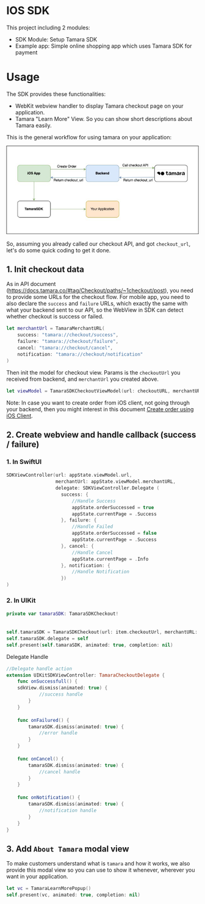 # IOS SDK

This project including 2 modules:
* SDK Module: Setup Tamara SDK
* Example app: Simple online shopping app which uses Tamara SDK for payment

# Usage

The SDK provides these functionalities:

* WebKit webview handler to display Tamara checkout page on your application.
* Tamara "Learn More" View. So you can show short descriptions about Tamara easily.

This is the general workflow for using tamara on your application:

![Checkout flow](https://github.com/tamara-solution/ios-sdk/blob/master/docs/images/checkout-flow.jpeg "Checkout flow")

So, assuming you already called our checkout API, and got `checkout_url`, let's do some quick coding to get it done.

## 1. Init checkout data
As in API document (https://docs.tamara.co/#tag/Checkout/paths/~1checkout/post), you need to provide some URLs for the checkout flow. For mobile app, you need to also declare the `success` and `failure` URLs, which exactly the same with what your backend sent to our API, so the WebView in SDK can detect whether checkout is success or failed.

```swift
let merchantUrl = TamaraMerchantURL(
    success: "tamara://checkout/success",
    failure: "tamara://checkout/failure",
    cancel: "tamara://checkout/cancel",
    notification: "tamara://checkout/notification"
)
```

Then init the model for checkout view. Params is the `checkoutUrl` you received from backend, and `merchantUrl` you created above.

```swift
let viewModel = TamaraSDKCheckoutViewModel(url: checkoutURL, merchantURL: merchantUrl)
```

Note: In case you want to create order from iOS client, not going through your backend, then you might interest in this document [Create order using iOS Client](/ORDER.md).


## 2. Create webview and handle callback (success / failure)
### 1. In SwiftUI 

```swift
SDKViewController(url: appState.viewModel.url,
                  merchantUrl: appState.viewModel.merchantURL,
                  delegate: SDKViewController.Delegate (
                    success: {
                        //Handle Success
                        appState.orderSuccessed = true
                        appState.currentPage = .Success
                    }, failure: {
                        //Handle Failed
                        appState.orderSuccessed = false
                        appState.currentPage = .Success
                    }, cancel: {
                        //Handle Cancel
                        appState.currentPage = .Info
                    }, notification: {
                        //Handle Notification
                    })
)
```
### 2. In UIKit 
```swift
private var tamaraSDK: TamaraSDKCheckout!
```

```swift

self.tamaraSDK = TamaraSDKCheckout(url: item.checkoutUrl, merchantURL: merchantUrl, webView: nil)
self.tamaraSDK.delegate = self
self.present(self.tamaraSDK, animated: true, completion: nil)

```
Delegate Handle

```swift
//Delegate handle action
extension UIKitSDKViewController: TamaraCheckoutDelegate {
    func onSuccessfull() {
    sdkView.dismiss(animated: true) {
            //success handle
        }
    }
    
    func onFailured() {
        tamaraSDK.dismiss(animated: true) {
            //error handle
        }
    }
    
    func onCancel() {
        tamaraSDK.dismiss(animated: true) {
            //cancel handle
        }
    }
    
    func onNotification() {
        tamaraSDK.dismiss(animated: true) {
            //notification handle
        }
    }
}
```

## 3. Add `About Tamara` modal view

To make customers understand what is `tamara` and how it works, we also provide this modal view so you can use to show it whenever, wherever you want in your application.

```swift
let vc = TamaraLearnMorePopup()
self.present(vc, animated: true, completion: nil)
```
